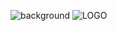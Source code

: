 ![background](https://github.com/user-attachments/assets/a28397e7-3ccb-48a9-88ff-82cf9358d539)
![LOGO](https://github.com/user-attachments/assets/d336b658-3850-4939-a586-a319c8d6fff1)
